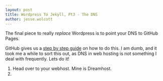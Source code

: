 ```yaml
---
layout: post
title: Wordpress To Jekyll, Pt3 - The DNS
author: jesse.wolcott
---
```


The final piece to really *replace* Wordpress is to point your DNS to GitHub Pages.

GitHub gives us a [step by step guide](https://docs.github.com/en/pages/configuring-a-custom-domain-for-your-github-pages-site/managing-a-custom-domain-for-your-github-pages-site) on how to do this. I am dumb, and it took me a while to sort this out, as DNS in web hosting is not something I deal with frequently. Lets do it!

1. Head over to your webhost. Mine is Dreamhost.
2. 